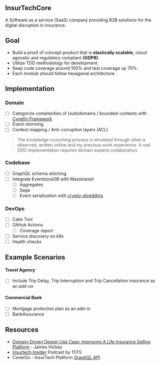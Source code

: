 ## InsurTechCore

A Software as a service (SaaS) company providing B2B solutions for the digital disruption in insurance.

## Goal

- Build a proof of concept product that is **elastically scalable**, cloud agnostic and regulatory compliant **(GDPR)**.
- Utilize TDD methodology for development.
- Keep code coverage around 100% and test coverage up 70%.
- Each module should follow hexagonal architecture.

## Implementation

### Domain

- [ ] Categorize complexities of (sub)domains / bounded-contexts with [Cynefin Framework](https://hbr.org/2007/11/a-leaders-framework-for-decision-making)
- [ ] Event-storming
- [ ] Context mapping / Anti-corruption layers (ACL)

> The knowledge-crunching process is emulated through what is observed, written online and my previous work experience. A real DDD implementation requires domain experts collaboration.

### Codebase

- [ ] GraphQL schema stitching
- [ ] Integrate EventstoreDB with Masstransit
  - [ ] Aggregates
  - [ ] Saga
  - [ ] Event serialization with [crypto-shredding](https://www.seald.io/blog/data-destruction-using-crypto-shredding)

### DevOps

- [ ] Cake Tool
- [ ] GitHub Actions
  - [ ] Coverage report
- [ ] Service discovery on k8s
- [ ] Health checks

## Example Scenarios

#### Travel Agency
- [ ] Include Trip Delay, Trip Interruption and Trip Cancellation insurance as an add-on

#### Commercial Bank
- [ ] Mortgage protection plan as an add-in
- [ ] BankAssurance

## Resources

- [Domain-Driven Design Use Case: Improving A Life Insurance Selling Platform](https://www.blog.jamesmichaelhickey.com/DDD-Use-Case-Life-Insurance-Platform/) - James Hickey
- [Insurtech Insider](https://podcasts.apple.com/no/podcast/insurtech-insider-podcast-by-11-fs/id1330999202?l=nb) Podcast by 11:FS
- CoverGo - InsurTech Platform [GraphQL API](https://api.covergo.com/playground)